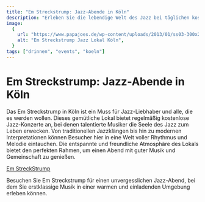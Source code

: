 ```yaml
---
title: "Em Streckstrump: Jazz-Abende in Köln"
description: "Erleben Sie die lebendige Welt des Jazz bei täglichen kostenlosen Konzerten im Em Streckstrump in Köln, einem gemütlichen Lokal, das für seine leidenschaftlichen Jazz-Abende bekannt ist"
image:
  {
    url: "https://www.papajoes.de/wp-content/uploads/2013/01/ss03-300x222.jpg",
    alt: "Em Streckstrump Jazz Lokal Köln",
  }
tags: ["drinnen", "events", "koeln"]
---
```


# Em Streckstrump: Jazz-Abende in Köln

Das Em Streckstrump in Köln ist ein Muss für Jazz-Liebhaber und alle, die es werden wollen. Dieses gemütliche Lokal bietet regelmäßig kostenlose Jazz-Konzerte an, bei denen talentierte Musiker die Seele des Jazz zum Leben erwecken. Von traditionellen Jazzklängen bis hin zu modernen Interpretationen können Besucher hier in eine Welt voller Rhythmus und Melodie eintauchen. Die entspannte und freundliche Atmosphäre des Lokals bietet den perfekten Rahmen, um einen Abend mit guter Musik und Gemeinschaft zu genießen.

[Em StreckStrump](https://www.papajoes.de/strickstrumpf/)

Besuchen Sie Em Streckstrump für einen unvergesslichen Jazz-Abend, bei dem Sie erstklassige Musik in einer warmen und einladenden Umgebung erleben können.
